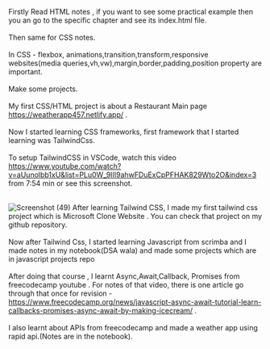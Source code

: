 Firstly Read HTML notes , if you want to see some practical example then you an go to the specific chapter and see its index.html file.<br><br>
Then same for CSS notes.<br><br>
In CSS - flexbox, animations,transition,transform,responsive websites(media queries,vh,vw),margin,border,padding,position property are important.<br><br>
Make some projects.<br><br>
My first CSS/HTML project is about a Restaurant Main page  https://weatherapp457.netlify.app/ .<br><br>
Now I started learning CSS frameworks, first framework that I started learning was TailwindCss.<br><br>
To setup TailwindCSS in VSCode, watch this video https://www.youtube.com/watch?v=aUunolbb1xU&list=PLu0W_9lII9ahwFDuExCpPFHAK829Wto2O&index=3 from 7:54 min or see this screenshot.<br><br>

![Screenshot (49)](https://github.com/raghavs12/Front-end/assets/135123792/a4c34ad2-fe30-46fe-98b5-652171643da2)
After learning Tailwind CSS, I made my first tailwind css project which is Microsoft Clone Website . You can check that project on my github repository.<br><br>
Now after Tailwind Css, I started learning Javascript from scrimba and I made notes in my notebook(DSA wala) and made some projects which are in javascript projects repo <br><br>
After doing that course , I learnt Async,Await,Callback, Promises from freecodecamp youtube . For notes of that video, there is one article go through that once for revision - https://www.freecodecamp.org/news/javascript-async-await-tutorial-learn-callbacks-promises-async-await-by-making-icecream/ . <br><br>
I also learnt about APIs from freecodecamp and made a weather app using rapid api.(Notes are in the notebook).<br><br>
